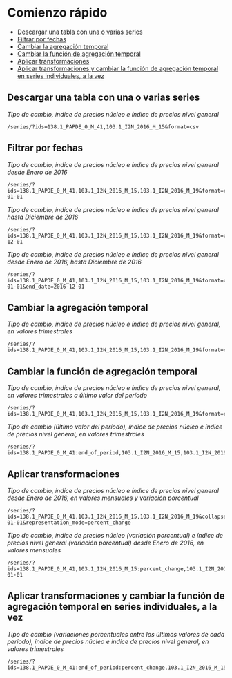 # Comienzo rápido

<!-- START doctoc generated TOC please keep comment here to allow auto update -->
<!-- DON'T EDIT THIS SECTION, INSTEAD RE-RUN doctoc TO UPDATE -->
 

- [Descargar una tabla con una o varias series](#descargar-una-tabla-con-una-o-varias-series)
- [Filtrar por fechas](#filtrar-por-fechas)
- [Cambiar la agregación temporal](#cambiar-la-agregacion-temporal)
- [Cambiar la función de agregación temporal](#cambiar-la-funcion-de-agregaci%C3%B3n-temporal)
- [Aplicar transformaciones](#aplicar-transformaciones)
- [Aplicar transformaciones y cambiar la función de agregación temporal en series individuales, a la vez](#aplicar-transformaciones-y-cambiar-la-funcion-de-agregaci%C3%B3n-temporal-en-series-individuales-a-la-vez)

<!-- END doctoc generated TOC please keep comment here to allow auto update -->

## Descargar una tabla con una o varias series

*Tipo de cambio, índice de precios núcleo e índice de precios nivel general*

```
/series/?ids=138.1_PAPDE_0_M_41,103.1_I2N_2016_M_15&format=csv
```

## Filtrar por fechas

*Tipo de cambio, índice de precios núcleo e índice de precios nivel general desde Enero de 2016*

```
/series/?ids=138.1_PAPDE_0_M_41,103.1_I2N_2016_M_15,103.1_I2N_2016_M_19&format=csv&start_date=2016-01-01
```

*Tipo de cambio, índice de precios núcleo e índice de precios nivel general hasta Diciembre de 2016*

```
/series/?ids=138.1_PAPDE_0_M_41,103.1_I2N_2016_M_15,103.1_I2N_2016_M_19&format=csv&end_date=2016-12-01
```

*Tipo de cambio, índice de precios núcleo e índice de precios nivel general desde Enero de 2016, hasta Diciembre de 2016*

```
/series/?ids=138.1_PAPDE_0_M_41,103.1_I2N_2016_M_15,103.1_I2N_2016_M_19&format=csv&start_date=2016-01-01&end_date=2016-12-01
```

## Cambiar la agregación temporal

*Tipo de cambio, índice de precios núcleo e índice de precios nivel general, en valores trimestrales*

```
/series/?ids=138.1_PAPDE_0_M_41,103.1_I2N_2016_M_15,103.1_I2N_2016_M_19&format=csv&collapse=quarter
```

## Cambiar la función de agregación temporal

*Tipo de cambio, índice de precios núcleo e índice de precios nivel general, en valores trimestrales a último valor del período*

```
/series/?ids=138.1_PAPDE_0_M_41,103.1_I2N_2016_M_15,103.1_I2N_2016_M_19&format=csv&collapse=quarter&collapse_aggregation=end_of_period
```

*Tipo de cambio (último valor del período), índice de precios núcleo e índice de precios nivel general, en valores trimestrales*

```
/series/?ids=138.1_PAPDE_0_M_41:end_of_period,103.1_I2N_2016_M_15,103.1_I2N_2016_M_19&format=csv&collapse=quarter
```

## Aplicar transformaciones

*Tipo de cambio, índice de precios núcleo e índice de precios nivel general desde Enero de 2016, en valores mensuales y variación porcentual*

```
/series/?ids=138.1_PAPDE_0_M_41,103.1_I2N_2016_M_15,103.1_I2N_2016_M_19&collapse=month&format=csv&start_date=2016-01-01&representation_mode=percent_change
```

*Tipo de cambio, índice de precios núcleo (variación porcentual) e índice de precios nivel general (variación porcentual) desde Enero de 2016, en valores mensuales*

```
/series/?ids=138.1_PAPDE_0_M_41,103.1_I2N_2016_M_15:percent_change,103.1_I2N_2016_M_19:percent_change&collapse=month&format=csv&start_date=2016-01-01
```

## Aplicar transformaciones y cambiar la función de agregación temporal en series individuales, a la vez

*Tipo de cambio (variaciones porcentuales entre los últimos valores de cada período), índice de precios núcleo e índice de precios nivel general, en valores trimestrales*

```
/series/?ids=138.1_PAPDE_0_M_41:end_of_period:percent_change,103.1_I2N_2016_M_15,103.1_I2N_2016_M_19&format=csv&collapse=quarter
```
